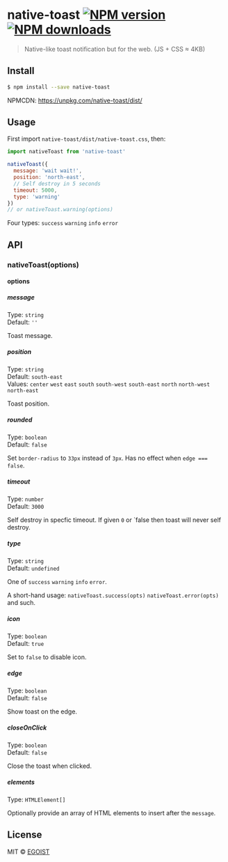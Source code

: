 # native-toast [![NPM version](https://badgen.net/npm/v/native-toast)](https://npmjs.com/package/native-toast) [![NPM downloads](https://badgen.net/npm/dt/native-toast)](https://npmjs.com/package/native-toast)

> Native-like toast notification but for the web. (JS + CSS ≈ 4KB)

## Install

```bash
$ npm install --save native-toast
```

NPMCDN: https://unpkg.com/native-toast/dist/

## Usage

First import `native-toast/dist/native-toast.css`, then:

```js
import nativeToast from 'native-toast'

nativeToast({
  message: 'wait wait!',
  position: 'north-east',
  // Self destroy in 5 seconds
  timeout: 5000,
  type: 'warning'
})
// or nativeToast.warning(options)
```

Four types: `success` `warning` `info` `error`

## API

### nativeToast(options)

#### options

##### message

Type: `string`<br>
Default: `''`

Toast message.

##### position

Type: `string`<br>
Default: `south-east`<br>
Values: `center` `west` `east` `south` `south-west` `south-east` `north` `north-west` `north-east`

Toast position.

##### rounded

Type: `boolean`<br>
Default: `false`

Set `border-radius` to `33px` instead of `3px`. Has no effect when `edge === false`.

##### timeout

Type: `number`<br>
Default: `3000`

Self destroy in specfic timeout. If given `0` or `false then toast will never self destroy.

##### type

Type: `string`<br>
Default: `undefined`

One of `success` `warning` `info` `error`.

A short-hand usage: `nativeToast.success(opts)` `nativeToast.error(opts)` and such.

##### icon

Type: `boolean`<br>
Default: `true`

Set to `false` to disable icon.

##### edge

Type: `boolean`<br>
Default: `false`

Show toast on the edge.

##### closeOnClick

Type: `boolean`<br>
Default: `false`

Close the toast when clicked.

##### elements

Type: `HTMLElement[]`

Optionally provide an array of HTML elements to insert after the `message`.

## License

MIT © [EGOIST](https://github.com/egoist)
